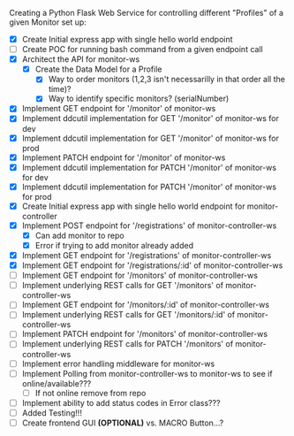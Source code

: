 
Creating a Python Flask Web Service for controlling different "Profiles" of a given Monitor set up:

* [x] Create Initial express app with single hello world endpoint
* [ ] Create POC for running bash command from a given endpoint call
* [x] Architect the API for monitor-ws
    * [x] Create the Data Model for a Profile
        * [x] Way to order monitors (1,2,3 isn't necessarilly in that order all the time)?
        * [x] Way to identify specific monitors? (serialNumber)
* [x] Implement GET endpoint for '/monitor' of monitor-ws
* [x] Implement ddcutil implementation for GET '/monitor' of monitor-ws for dev
* [x] Implement ddcutil implementation for GET '/monitor' of monitor-ws for prod
* [x] Implement PATCH endpoint for '/monitor' of monitor-ws
* [X] Implement ddcutil implementation for PATCH '/monitor' of monitor-ws for dev
* [x] Implement ddcutil implementation for PATCH '/monitor' of monitor-ws for prod
* [x] Create Initial express app with single hello world endpoint for monitor-controller
* [x] Implement POST endpoint for '/registrations' of monitor-controller-ws
    * [x] Can add monitor to repo
    * [x] Error if trying to add monitor already added
* [x] Implement GET endpoint for '/registrations' of monitor-controller-ws
* [x] Implement GET endpoint for '/registrations/:id' of monitor-controller-ws
* [ ] Implement GET endpoint for '/monitors' of monitor-controller-ws
* [ ] Implement underlying REST calls for GET '/monitors' of monitor-controller-ws
* [ ] Implement GET endpoint for '/monitors/:id' of monitor-controller-ws
* [ ] Implement underlying REST calls for GET '/monitors/:id' of monitor-controller-ws
* [ ] Implement PATCH endpoint for '/monitors' of monitor-controller-ws
* [ ] Implement underlying REST calls for PATCH '/monitors' of monitor-controller-ws
* [ ] Implement error handling middleware for monitor-ws
* [ ] Implement Polling from monitor-controller-ws to monitor-ws to see if online/available???
    * [ ] If not online remove from repo
* [ ] Implement ability to add status codes in Error class???
* [ ] Added Testing!!!
* [ ] Create frontend GUI **(OPTIONAL)** vs. MACRO Button...? 
